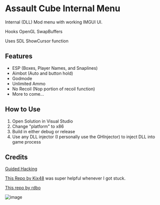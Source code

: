 # Assault Cube Internal Menu
Internal (DLL) Mod menu with working IMGUI UI.

Hooks OpenGL SwapBuffers

Uses SDL ShowCursor function

## Features
- ESP (Boxes, Player Names, and Snaplines)
- Aimbot (Auto and button hold)
- Godmode
- Unlimited Ammo
- No Recoil (Nop portion of recoil function)
- More to come...

## How to Use
1. Open Solution in Visual Studio
2. Change "platform" to x86
3. Build in either debug or release
4. Use any DLL injector (I personally use the GHInjector) to inject DLL into game process

## Credits
[Guided Hacking](https://guidedhacking.com)

[This Repo by Kix48](https://github.com/Kix48/AssaultCube-Internal) was super helpful whenever I got stuck.

[This repo by rdbo](https://github.com/rdbo/AssaultCube-Multihack)

![image](https://github.com/troxeldj/assaultcube-internal-imgui-menu/assets/91560261/f5220c53-ac86-44a8-8519-055ecc9414b3)

